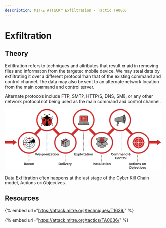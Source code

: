 ```yaml
---
description: MITRE ATT&CK™ Exfiltration - Tactic TA0036
---
```


# Exfiltration

## Theory

Exfiltration refers to techniques and attributes that result or aid in removing files and information from the targeted mobile device. We may steal data by exfiltrating it over a different protocol than that of the existing command and control channel. The data may also be sent to an alternate network location from the main command and control server.

Alternate protocols include FTP, SMTP, HTTP/S, DNS, SMB, or any other network protocol not being used as the main command and control channel.

![](../../.gitbook/assets/weaponization.png)

Data Exfiltration often happens at the last stage of the Cyber Kill Chain model, Actions on Objectives.

## Resources

{% embed url="https://attack.mitre.org/techniques/T1639/" %}

{% embed url="https://attack.mitre.org/tactics/TA0036/" %}
